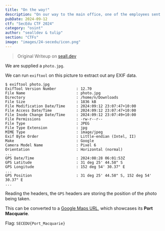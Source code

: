 ```yaml
---
title: "On the way!"
description: "On our way to the main office, one of the employees sent us this photo, telling us that we needed to stop by on our way down. But unfortunately, they forgot to tell us where this was. Nice. Where abouts was this photo taken? Wrap in `SECEDU{}`. If it's a city with one or more words, space with \"_\". \nHint: Don't forget to capitalise the city name"
pubDate: 2024-09-12
ctf: "SecEdu CTF 2024"
category: "osint"
author: "sealldev & tulip"
section: "CTFs"
image: "images/24-secedu/icon.png"
---
```


> Original Writeup on [seall.dev](https://seall.dev/posts/seceduweek12024#on-the-way)

We are supplied a `photo.jpg`.

We can run `exiftool` on this picture to extract out any EXIF data.

```
$ exiftool photo.jpg
ExifTool Version Number         : 12.70
File Name                       : photo.jpg
Directory                       : /home/n/Downloads
File Size                       : 1836 kB
File Modification Date/Time     : 2024:09:12 23:07:47+10:00
File Access Date/Time           : 2024:09:12 23:07:47+10:00
File Inode Change Date/Time     : 2024:09:12 23:07:49+10:00
File Permissions                : -rw-r--r--
File Type                       : JPEG
File Type Extension             : jpg
MIME Type                       : image/jpeg
Exif Byte Order                 : Little-endian (Intel, II)
Make                            : Google
Camera Model Name               : Pixel 6
Orientation                     : Horizontal (normal)
...
GPS Date/Time                   : 2024:08:28 06:01:53Z
GPS Latitude                    : 31 deg 25' 44.58" S
GPS Longitude                   : 152 deg 54' 30.37" E
...
GPS Position                    : 31 deg 25' 44.58" S, 152 deg 54' 30.37" E
...
```

Reading the headers, the `GPS` headers are storing the position of the photo being taken.

This can be converted to a [Google Maps URL](https://www.google.com/maps/place/-31.42905,152.90843
), which showcases its **Port Macquarie**.

Flag: `SECEDU{Port_Macquarie}`